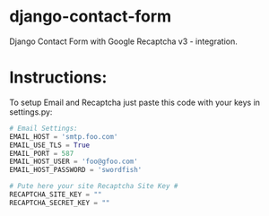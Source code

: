 # django-contact-form
Django Contact Form with Google Recaptcha v3 - integration.

# Instructions:

To setup Email and Recaptcha just paste this code with your keys in settings.py:

```python
# Email Settings:
EMAIL_HOST = 'smtp.foo.com'
EMAIL_USE_TLS = True
EMAIL_PORT = 587
EMAIL_HOST_USER = 'foo@gfoo.com'
EMAIL_HOST_PASSWORD = 'swordfish'

# Pute here your site Recaptcha Site Key #
RECAPTCHA_SITE_KEY = ""
RECAPTCHA_SECRET_KEY = ""
```
